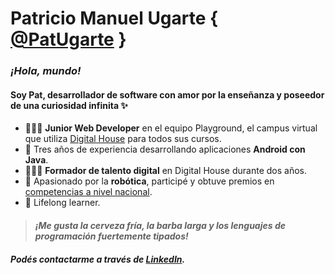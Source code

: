 # Patricio Manuel Ugarte { [@PatUgarte](https://github.com/PatUgarte) }
### _¡Hola, mundo!_ 
#### Soy Pat, desarrollador de software con amor por la enseñanza y poseedor de una curiosidad infinita ✨

- 👨🏻‍💻 **Junior Web Developer** en el equipo Playground, el campus virtual que utiliza [Digital House](https://www.digitalhouse.com/) para todos sus cursos.<br/>
- :calling: Tres años de experiencia desarrollando aplicaciones **Android con Java**.<br/>
- 👨🏻‍🏫 **Formador de talento digital** en Digital House durante dos años.<br/>
- 🤖 Apasionado por la **robótica**, participé y obtuve premios en [competencias a nivel nacional](https://lnr-argentina.com.ar/).<br/>
- :brain: Lifelong learner.<br/>

> #### _¡Me gusta la cerveza fría, la barba larga y los lenguajes de programación fuertemente tipados!_

##### Podés contactarme a través de [LinkedIn](https://www.linkedin.com/in/patugarte/).
